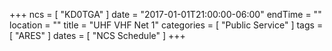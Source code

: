 +++
ncs = [ "KD0TGA" ]
date = "2017-01-01T21:00:00-06:00"
endTime = ""
location = ""
title = "UHF VHF Net 1"
categories = [ "Public Service" ]
tags = [ "ARES" ]
dates = [ "NCS Schedule" ]
+++
